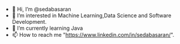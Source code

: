 - 👋  Hi, I’m @sedabasaran
- 👀  I’m interested in Machine Learning,Data Science and Software Development.
- 🌱  I’m currently learning Java
- 📫  How to reach me "https://www.linkedin.com/in/sedabasaran/".

<!---
sedabasaran/sedabasaran is a ✨ special ✨ repository because its `README.md` (this file) appears on your GitHub profile.
You can click the Preview link to take a look at your changes.
--->
